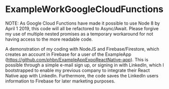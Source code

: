 # ExampleWorkGoogleCloudFunctions
NOTE: As Google Cloud Functions have made it possible to use Node 8 by April 1 2019, this code will all be refactored to Async/Await. Please forgive my use of multiple nested promises as a temporary workaround for not having access to the more readable code.

A demonstration of my coding with NodeJS and Firebase/Firestore, which creates an account in Firebase for a user of the ExampleApp (https://github.com/phbn/ExampleAppExpoReactNative-app). This is possible through a simple e-mail sign up, or signing in with LinkedIn, which I bootstrapped to enable my previous company to integrate their React Native app with LinkedIn. Furthermore, the code saves the LinkedIn users information to Firebase for later marketing purposes.
